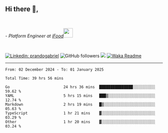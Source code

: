 <h2>Hi there  👋,</h2> </br>

<p><em>- Platform Engineer at <a href="https://www.ifood.com.br/">iFood</a><img src="https://media.giphy.com/media/WUlplcMpOCEmTGBtBW/giphy.gif" width="30"> 
</em></p></br>


[![Linkedin: prandogabriel](https://img.shields.io/badge/-prandogabriel-blue?style=flat-square&logo=Linkedin&logoColor=white&link=https://www.linkedin.com/in/prandogabriel/)](https://www.linkedin.com/in/prandogabriel)
![GitHub followers](https://img.shields.io/github/followers/prandogabriel?label=Follow&style=social)
![](https://visitor-badge.glitch.me/badge?page_id=prandogabriel.prandogabriel)
[![Waka Readme](https://github.com/prandogabriel/prandogabriel/actions/workflows/update-stats.yml.yml/badge.svg)](https://github.com/prandogabriel/prandogabriel/actions/workflows/update-stats.yml.yml)

---

<!--START_SECTION:waka-->

```golang
From: 02 December 2024 - To: 01 January 2025

Total Time: 39 hrs 56 mins

Go                        24 hrs 36 mins  ███████████████░░░░░░░░░░   59.62 %
YAML                      5 hrs 15 mins   ███▒░░░░░░░░░░░░░░░░░░░░░   12.74 %
Markdown                  2 hrs 19 mins   █▒░░░░░░░░░░░░░░░░░░░░░░░   05.63 %
TypeScript                1 hr 21 mins    ▓░░░░░░░░░░░░░░░░░░░░░░░░   03.29 %
Other                     1 hr 20 mins    ▓░░░░░░░░░░░░░░░░░░░░░░░░   03.24 %
```

<!--END_SECTION:waka-->

